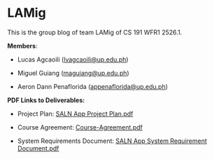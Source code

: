 # LAMig

This is the group blog of team LAMig of CS 191 WFR1 2526.1.

**Members**:

- Lucas Agcaoili (lvagcaoili@up.edu.ph)

- Miguel Guiang (maguiang@up.edu.ph)

- Aeron Dann Penaflorida (appenaflorida@up.edu.ph)

**PDF Links to Deliverables:**

- Project Plan: [SALN App Project Plan.pdf](files/SALN%20App%20Project%20Plan.pdf)

- Course Agreement: [Course-Agreement.pdf](files/Course-Agreement.pdf)

- System Requirements Document: [SALN App System Requirement Document.pdf](files/SALN%20App%20System%20Requirement%20Document.pdf)